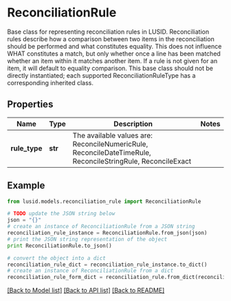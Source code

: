 # ReconciliationRule

Base class for representing reconciliation rules in LUSID.  Reconciliation rules describe how a comparison between two items in the reconciliation should be performed and what constitutes equality.  This does not influence WHAT constitutes a match, but only whether once a line has been matched whether an item within it matches another item.  If a rule is not given for an item, it will default to equality comparison.  This base class should not be directly instantiated; each supported ReconciliationRuleType has a corresponding inherited class.

## Properties
Name | Type | Description | Notes
------------ | ------------- | ------------- | -------------
**rule_type** | **str** | The available values are: ReconcileNumericRule, ReconcileDateTimeRule, ReconcileStringRule, ReconcileExact | 

## Example

```python
from lusid.models.reconciliation_rule import ReconciliationRule

# TODO update the JSON string below
json = "{}"
# create an instance of ReconciliationRule from a JSON string
reconciliation_rule_instance = ReconciliationRule.from_json(json)
# print the JSON string representation of the object
print ReconciliationRule.to_json()

# convert the object into a dict
reconciliation_rule_dict = reconciliation_rule_instance.to_dict()
# create an instance of ReconciliationRule from a dict
reconciliation_rule_form_dict = reconciliation_rule.from_dict(reconciliation_rule_dict)
```
[[Back to Model list]](../README.md#documentation-for-models) [[Back to API list]](../README.md#documentation-for-api-endpoints) [[Back to README]](../README.md)


